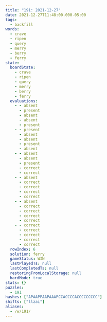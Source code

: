 ```yaml
---
title: "191: 2021-12-27"
date: 2021-12-27T11:48:00.000-05:00
tags:
  - backfill
words:
  - crave
  - ripen
  - query
  - merry
  - berry
  - ferry
state:
  boardState:
    - crave
    - ripen
    - query
    - merry
    - berry
    - ferry
  evaluations:
    - - absent
      - present
      - absent
      - absent
      - present
    - - present
      - absent
      - absent
      - present
      - absent
    - - absent
      - absent
      - present
      - correct
      - correct
    - - absent
      - correct
      - correct
      - correct
      - correct
    - - absent
      - correct
      - correct
      - correct
      - correct
    - - correct
      - correct
      - correct
      - correct
      - correct
  rowIndex: 6
  solution: ferry
  gameStatus: WIN
  lastPlayedTs: null
  lastCompletedTs: null
  restoringFromLocalStorage: null
  hardMode: true
stats: {}
puzzles:
  - 191
hashes: ["APAAPPAAPAAAPCCACCCCACCCCCCCCC"]
shifts: ["llzai"]
aliases:
  - /w/191/
---
```

<!-- more -->
